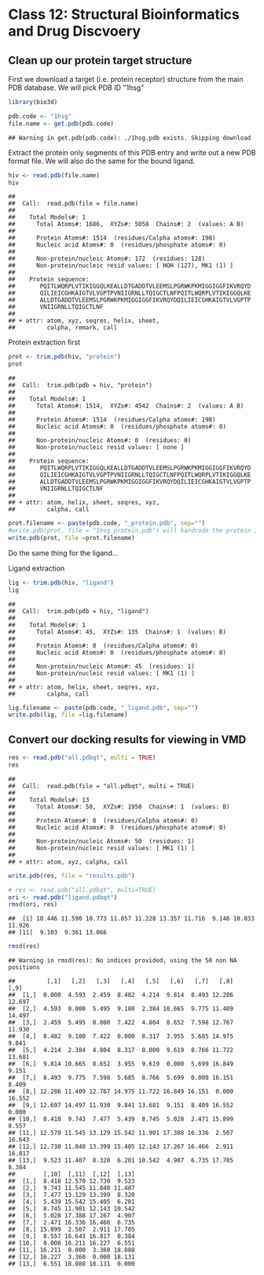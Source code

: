 Class 12: Structural Bioinformatics and Drug Discvoery
================

Clean up our protein target structure
-------------------------------------

First we download a target (i.e. protein receptor) structure from the main PDB database. We will pick PDB ID "1hsg"

``` r
library(bio3d)

pdb.code <- "1hsg"
file.name <- get.pdb(pdb.code)
```

    ## Warning in get.pdb(pdb.code): ./1hsg.pdb exists. Skipping download

Extract the protein only segments of this PDB entry and write out a new PDB format file. We will also do the same for the bound ligand.

``` r
hiv <- read.pdb(file.name)
hiv
```

    ## 
    ##  Call:  read.pdb(file = file.name)
    ## 
    ##    Total Models#: 1
    ##      Total Atoms#: 1686,  XYZs#: 5058  Chains#: 2  (values: A B)
    ## 
    ##      Protein Atoms#: 1514  (residues/Calpha atoms#: 198)
    ##      Nucleic acid Atoms#: 0  (residues/phosphate atoms#: 0)
    ## 
    ##      Non-protein/nucleic Atoms#: 172  (residues: 128)
    ##      Non-protein/nucleic resid values: [ HOH (127), MK1 (1) ]
    ## 
    ##    Protein sequence:
    ##       PQITLWQRPLVTIKIGGQLKEALLDTGADDTVLEEMSLPGRWKPKMIGGIGGFIKVRQYD
    ##       QILIEICGHKAIGTVLVGPTPVNIIGRNLLTQIGCTLNFPQITLWQRPLVTIKIGGQLKE
    ##       ALLDTGADDTVLEEMSLPGRWKPKMIGGIGGFIKVRQYDQILIEICGHKAIGTVLVGPTP
    ##       VNIIGRNLLTQIGCTLNF
    ## 
    ## + attr: atom, xyz, seqres, helix, sheet,
    ##         calpha, remark, call

Protein extraction first

``` r
prot <- trim.pdb(hiv, "protein")
prot
```

    ## 
    ##  Call:  trim.pdb(pdb = hiv, "protein")
    ## 
    ##    Total Models#: 1
    ##      Total Atoms#: 1514,  XYZs#: 4542  Chains#: 2  (values: A B)
    ## 
    ##      Protein Atoms#: 1514  (residues/Calpha atoms#: 198)
    ##      Nucleic acid Atoms#: 0  (residues/phosphate atoms#: 0)
    ## 
    ##      Non-protein/nucleic Atoms#: 0  (residues: 0)
    ##      Non-protein/nucleic resid values: [ none ]
    ## 
    ##    Protein sequence:
    ##       PQITLWQRPLVTIKIGGQLKEALLDTGADDTVLEEMSLPGRWKPKMIGGIGGFIKVRQYD
    ##       QILIEICGHKAIGTVLVGPTPVNIIGRNLLTQIGCTLNFPQITLWQRPLVTIKIGGQLKE
    ##       ALLDTGADDTVLEEMSLPGRWKPKMIGGIGGFIKVRQYDQILIEICGHKAIGTVLVGPTP
    ##       VNIIGRNLLTQIGCTLNF
    ## 
    ## + attr: atom, helix, sheet, seqres, xyz,
    ##         calpha, call

``` r
prot.filename <- paste(pdb.code, "_protein.pdb", sep="")
#write.pdb(prot, file = "1hsg_protein.pdb") will hardcode the protein into the script. Using the paste function allows us to have a more friendly code to use in the future. 
write.pdb(prot, file =prot.filename)
```

Do the same thing for the ligand...

Ligand extraction

``` r
lig <- trim.pdb(hiv, "ligand")
lig
```

    ## 
    ##  Call:  trim.pdb(pdb = hiv, "ligand")
    ## 
    ##    Total Models#: 1
    ##      Total Atoms#: 45,  XYZs#: 135  Chains#: 1  (values: B)
    ## 
    ##      Protein Atoms#: 0  (residues/Calpha atoms#: 0)
    ##      Nucleic acid Atoms#: 0  (residues/phosphate atoms#: 0)
    ## 
    ##      Non-protein/nucleic Atoms#: 45  (residues: 1)
    ##      Non-protein/nucleic resid values: [ MK1 (1) ]
    ## 
    ## + attr: atom, helix, sheet, seqres, xyz,
    ##         calpha, call

``` r
lig.filename <- paste(pdb.code, "_ligand.pdb", sep="")
write.pdb(lig, file =lig.filename)
```

Convert our docking results for viewing in VMD
----------------------------------------------

``` r
res <- read.pdb("all.pdbqt", multi = TRUE)
res
```

    ## 
    ##  Call:  read.pdb(file = "all.pdbqt", multi = TRUE)
    ## 
    ##    Total Models#: 13
    ##      Total Atoms#: 50,  XYZs#: 1950  Chains#: 1  (values: B)
    ## 
    ##      Protein Atoms#: 0  (residues/Calpha atoms#: 0)
    ##      Nucleic acid Atoms#: 0  (residues/phosphate atoms#: 0)
    ## 
    ##      Non-protein/nucleic Atoms#: 50  (residues: 1)
    ##      Non-protein/nucleic resid values: [ MK1 (1) ]
    ## 
    ## + attr: atom, xyz, calpha, call

``` r
write.pdb(res, file = "results.pdb")
```

``` r
# res <- read.pdb("all.pdbqt", multi=TRUE)
ori <- read.pdb("ligand.pdbqt")
rmsd(ori, res)
```

    ##  [1] 10.446 11.590 10.773 11.857 11.228 13.357 11.716  9.146 10.033 11.926
    ## [11]  9.103  9.361 13.066

``` r
rmsd(res)
```

    ## Warning in rmsd(res): No indices provided, using the 50 non NA positions

    ##         [,1]   [,2]   [,3]   [,4]   [,5]   [,6]   [,7]   [,8]   [,9]
    ##  [1,]  0.000  4.593  2.459  8.482  4.214  9.814  8.493 12.286 12.697
    ##  [2,]  4.593  0.000  5.495  9.180  2.384 10.665  9.775 11.409 14.497
    ##  [3,]  2.459  5.495  0.000  7.422  4.804  8.652  7.598 12.767 11.930
    ##  [4,]  8.482  9.180  7.422  0.000  8.317  3.955  5.685 14.975  9.841
    ##  [5,]  4.214  2.384  4.804  8.317  0.000  9.619  8.766 11.722 13.681
    ##  [6,]  9.814 10.665  8.652  3.955  9.619  0.000  5.699 16.849  9.151
    ##  [7,]  8.493  9.775  7.598  5.685  8.766  5.699  0.000 16.151  8.409
    ##  [8,] 12.286 11.409 12.767 14.975 11.722 16.849 16.151  0.000 16.552
    ##  [9,] 12.697 14.497 11.930  9.841 13.681  9.151  8.409 16.552  0.000
    ## [10,]  8.418  9.743  7.477  5.439  8.745  5.028  2.471 15.899  8.557
    ## [11,] 12.570 11.545 13.129 15.542 11.901 17.388 16.336  2.507 16.643
    ## [12,] 12.730 11.840 13.399 15.405 12.143 17.267 16.466  2.911 16.817
    ## [13,]  9.523 11.407  8.320  6.201 10.542  4.907  6.735 17.705  8.384
    ##        [,10]  [,11]  [,12]  [,13]
    ##  [1,]  8.418 12.570 12.730  9.523
    ##  [2,]  9.743 11.545 11.840 11.407
    ##  [3,]  7.477 13.129 13.399  8.320
    ##  [4,]  5.439 15.542 15.405  6.201
    ##  [5,]  8.745 11.901 12.143 10.542
    ##  [6,]  5.028 17.388 17.267  4.907
    ##  [7,]  2.471 16.336 16.466  6.735
    ##  [8,] 15.899  2.507  2.911 17.705
    ##  [9,]  8.557 16.643 16.817  8.384
    ## [10,]  0.000 16.211 16.227  6.551
    ## [11,] 16.211  0.000  3.360 18.088
    ## [12,] 16.227  3.360  0.000 18.131
    ## [13,]  6.551 18.088 18.131  0.000
